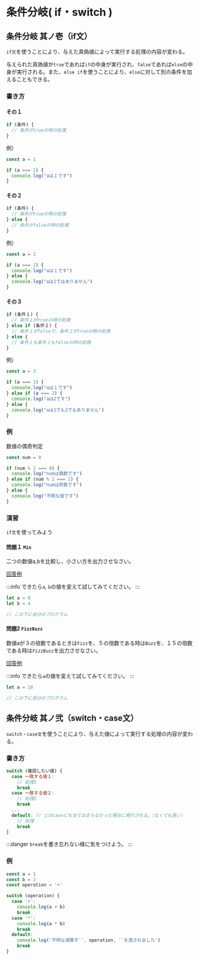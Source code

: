 ---
---

# 条件分岐( if・switch )

## 条件分岐 其ノ壱（if文）

`if文`を使うことにより、与えた真偽値によって実行する処理の内容が変わる。

与えられた真偽値が`true`であれば`if`の中身が実行され、`false`であれば`else`の中身が実行される。また、`else if`を使うことにより、`else`に対して別の条件を加えることもできる。

### 書き方

#### その１

```javascript
if (条件) {
  // 条件がtrueの時の処理
}
```

例）
```javascript
const a = 1

if (a === 1) {
  console.log("aは１です")
}
```

#### その２

```javascript
if (条件) {
  // 条件がtrueの時の処理
} else {
  // 条件がfalseの時の処理
}
```

例）
```javascript
const a = 2

if (a === 1) {
  console.log("aは１です")
} else {
  console.log("aは1ではありません")
}
```

#### その３

```javascript
if (条件１) {
  // 条件１がtrueの時の処理
} else if (条件２) {
  // 条件１がfalseで、条件２がtrueの時の処理
} else {
  // 条件１も条件２もfalseの時の処理
}
```

例）
```javascript
const a = 3

if (a === 1) {
  console.log("aは１です")
} else if (a === 2) {
  console.log("aは2です")
} else {
  console.log("aは1でも2でもありません")
}
```

### 例

数値の偶奇判定

```javascript
const num = 0

if (num % 2 === 0) {
  console.log("numは偶数です")
} else if (num % 2 === 1) {
  console.log("numは奇数です")
} else {
  console.log("不明な値です")
}
```

### 演習

`if文`を使ってみよう

#### 問題１ `Min`

二つの数値a,bを比較し、小さい方を出力させなさい。

[回答例](https://github.com/eraser5th/AizuHack-Web/blob/master/lec1/ex01_Min/Min.js)

:::info
できたら`a`, `b`の値を変えて試してみてください。
:::

```javascript
let a = 8
let b = 4

// この下に自分のプログラム
```

#### 問題2 `FizzBuzz`

数値aが３の倍数であるときは`Fizz`を、５の倍数である時は`Buzz`を、１５の倍数である時は`FizzBuzz`を出力させなさい。

[回答例](https://github.com/eraser5th/AizuHack-Web/blob/master/lec1/ex02_FizzBuzz/FizzBuzz.js)

:::info
できたら`a`の値を変えて試してみてください。
:::

```javascript
let a = 18

// この下に自分のプログラム
```

## 条件分岐 其ノ弐（switch・case文）

`switch・case文`を使うことにより、与えた値によって実行する処理の内容が変わる。

### 書き方

```javascript
switch (確認したい値) {
  case 一致する値１:
    // 処理1
    break
  case 一致する値２:
    // 処理2
    break
  ...
  default: // どのcaseにも当てはまらなかった場合に実行される。（なくても良い）
    // 処理
    break
}
```

:::danger
`break`を書き忘れない様に気をつけよう。
:::
### 例

```javascript
const a = 1
const b = 2
const operation = '+'

switch (operation) {
  case '+':
    console.log(a + b)
    break
  case '*':
    console.log(a * b)
    break
  default:
    console.log('不明な演算子`', operation, '`を渡されました')
    break
}
```